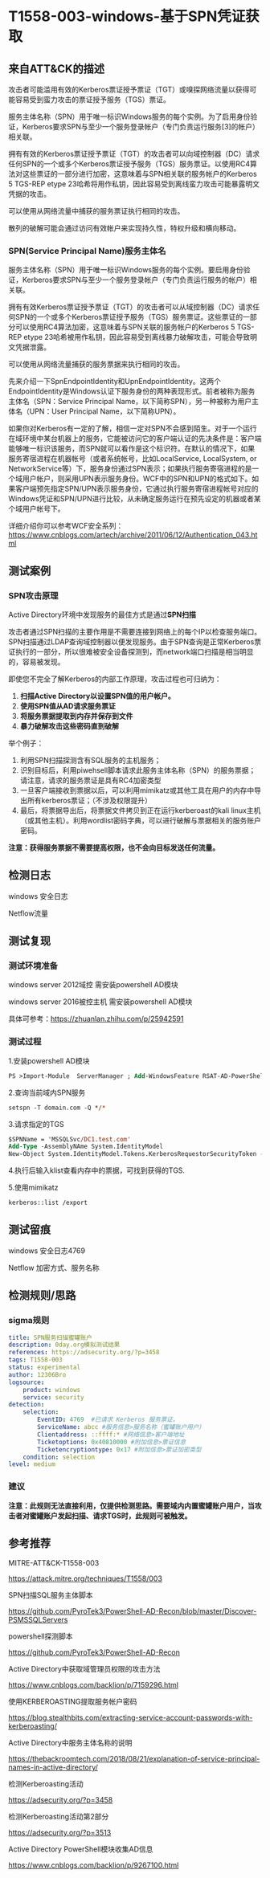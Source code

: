 # T1558-003-windows-基于SPN凭证获取

## 来自ATT&CK的描述

攻击者可能滥用有效的Kerberos票证授予票证（TGT）或嗅探网络流量以获得可能容易受到蛮力攻击的票证授予服务（TGS）票证。

服务主体名称（SPN）用于唯一标识Windows服务的每个实例。为了启用身份验证，Kerberos要求SPN与至少一个服务登录帐户（专门负责运行服务[3]的帐户）相关联。

拥有有效的Kerberos票证授予票证（TGT）的攻击者可以向域控制器（DC）请求任何SPN的一个或多个Kerberos票证授予服务（TGS）服务票证。以使用RC4算法对这些票证的一部分进行加密，这意味着与SPN相关联的服务帐户的Kerberos 5 TGS​​-REP etype 23哈希将用作私钥，因此容易受到离线蛮力攻击可能暴露明文凭据的攻击。

可以使用从网络流量中捕获的服务票证执行相同的攻击。

散列的破解可能会通过访问有效帐户来实现持久性，特权升级和横向移动。

### SPN(Service Principal Name)服务主体名

服务主体名称（SPN）用于唯一标识Windows服务的每个实例。要启用身份验证，Kerberos要求SPN与至少一个服务登录帐户（专门负责运行服务的帐户）相关联。

拥有有效Kerberos票证授予票证（TGT）的攻击者可以从域控制器（DC）请求任何SPN的一个或多个Kerberos票证授予服务（TGS）服务票证。这些票证的一部分可以使用RC4算法加密，这意味着与SPN关联的服务帐户的Kerberos 5 TGS-REP etype 23哈希被用作私钥，因此容易受到离线暴力破解攻击，可能会导致明文凭据泄露。

可以使用从网络流量捕获的服务票据来执行相同的攻击。

先来介绍一下SpnEndpointIdentity和UpnEndpointIdentity。这两个EndpointIdentity是Windows认证下服务身份的两种表现形式。前者被称为服务主体名（SPN：Service Principal Name，以下简称SPN），另一种被称为用户主体名（UPN：User Principal Name，以下简称UPN）。

如果你对Kerberos有一定的了解，相信一定对SPN不会感到陌生。对于一个运行在域环境中某台机器上的服务，它能被访问它的客户端认证的先决条件是：客户端能够唯一标识该服务，而SPN就可以看作是这个标识符。在默认的情况下，如果服务寄宿进程在机器帐号（或者系统帐号，比如LocalService, LocalSystem, or NetworkService等）下，服务身份通过SPN表示；如果执行服务寄宿进程的是一个域用户帐户，则采用UPN表示服务身份。WCF中的SPN和UPN的格式如下。如果客户端预先指定SPN/UPN表示服务身份，它通过执行服务寄宿进程帐号对应的Windows凭证和SPN/UPN进行比较，从未确定服务运行在预先设定的机器或者某个域用户帐号下。

详细介绍你可以参考WCF安全系列：<https://www.cnblogs.com/artech/archive/2011/06/12/Authentication_043.html>

## 测试案例

### SPN攻击原理

Active Directory环境中发现服务的最佳方式是通过**SPN扫描**

攻击者通过SPN扫描的主要作用是不需要连接到网络上的每个IP以检查服务端口。SPN扫描通过LDAP查询域控制器以便发现服务。由于SPN查询是正常Kerberos票证执行的一部分，所以很难被安全设备探测到，而network端口扫描是相当明显的，容易被发现。

即使您不完全了解Kerberos的内部工作原理，攻击过程也可归纳为：

1. **扫描Active Directory以设置SPN值的用户帐户。**
2. **使用SPN值从AD请求服务票证**
3. **将服务票据提取到内存并保存到文件**
4. **暴力破解攻击这些密码直到破解**

举个例子：

1. 利用SPN扫描探测含有SQL服务的主机服务；
2. 识别目标后，利用piwehsell脚本请求此服务主体名称（SPN）的服务票据；请注意，请求的服务票证是具有RC4加密类型
3. 一旦客户端接收到票据以后，可以利用mimikatz或其他工具在用户的内存中导出所有kerberos票证；（不涉及权限提升）
4. 最后，将票据导出后，将票据文件拷贝到正在运行kerberoast的kali linux主机（或其他主机）。利用wordlist密码字典，可以进行破解与票据相关的服务账户密码。

**注意：获得服务票据不需要提高权限，也不会向目标发送任何流量。**

## 检测日志

windows 安全日志

Netflow流量

## 测试复现

### 测试环境准备

windows server 2012域控 需安装powershell AD模块

windows server 2016被控主机 需安装powershell AD模块

具体可参考：<https://zhuanlan.zhihu.com/p/25942591>

### 测试过程

1.安装powershell AD模块

```ps
PS >Import-Module  ServerManager ; Add-WindowsFeature RSAT-AD-PowerShell
```

2.查询当前域内SPN服务

```ps
setspn -T domain.com -Q */*
```

3.请求指定的TGS

```ps
$SPNName = 'MSSQLSvc/DC1.test.com'
Add-Type -AssemblyNAme System.IdentityModel
New-Object System.IdentityModel.Tokens.KerberosRequestorSecurityToken -ArgumentList $SPNName
```

4.执行后输入klist查看内存中的票据，可找到获得的TGS.

5.使用mimikatz

```bash
kerberos::list /export
```

## 测试留痕

windows 安全日志4769

Netflow 加密方式、服务名称

## 检测规则/思路

### sigma规则

```yml
title: SPN服务扫描蜜罐账户
description: 0day.org模拟测试结果
references: https://adsecurity.org/?p=3458
tags: T1558-003
status: experimental
author: 12306Bro
logsource:
    product: windows
    service: security
detection:
    selection:
        EventID: 4769  #已请求 Kerberos 服务票证。
        ServiceName: abcc #服务信息>服务名称（蜜罐账户用户）
        Clientaddress: ::ffff:* #网络信息>客户端地址
        Ticketoptions: 0x40810000 #附加信息>票证信息
        Ticketencryptiontype: 0x17 #附加信息>票证加密类型
    condition: selection
level: medium
```

### 建议

**注意：此规则无法直接利用，仅提供检测思路。需要域内内置蜜罐账户用户，当攻击者对蜜罐账户发起扫描、请求TGS时，此规则可被触发。**

## 参考推荐

MITRE-ATT&CK-T1558-003

<https://attack.mitre.org/techniques/T1558/003>

SPN扫描SQL服务主体脚本

<https://github.com/PyroTek3/PowerShell-AD-Recon/blob/master/Discover-PSMSSQLServers>

powershell探测脚本

<https://github.com/PyroTek3/PowerShell-AD-Recon>

Active Directory中获取域管理员权限的攻击方法

<https://www.cnblogs.com/backlion/p/7159296.html>

使用KERBEROASTING提取服务帐户密码

<https://blog.stealthbits.com/extracting-service-account-passwords-with-kerberoasting/>

Active Directory中服务主体名称的说明

<https://thebackroomtech.com/2018/08/21/explanation-of-service-principal-names-in-active-directory/>

检测Kerberoasting活动

<https://adsecurity.org/?p=3458>

检测Kerberoasting活动第2部分

<https://adsecurity.org/?p=3513>

Active Directory PowerShell模块收集AD信息

<https://www.cnblogs.com/backlion/p/9267100.html>
